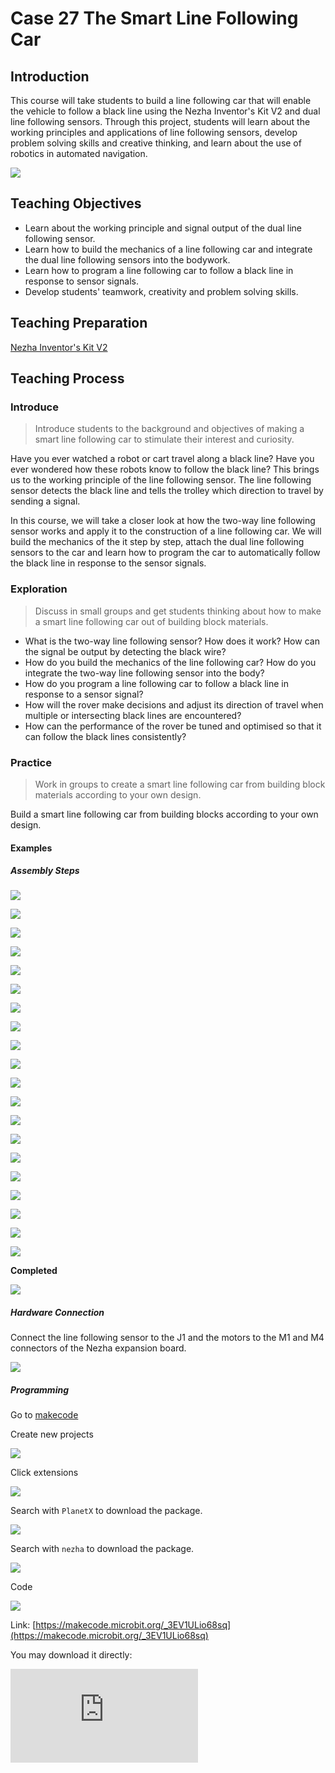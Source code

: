 ﻿---
sidebar_position: 28
---

# Case 27 The Smart Line Following Car

## Introduction

This course will take students to build a line following car that will enable the vehicle to follow a black line using the Nezha Inventor's Kit V2 and dual line following sensors. Through this project, students will learn about the working principles and applications of line following sensors, develop problem solving skills and creative thinking, and learn about the use of robotics in automated navigation.



![](https://wiki-media-ef.oss-cn-hongkong.aliyuncs.com//images/nezha-inventors-kit-v2-case-27-01.png)




## Teaching Objectives

- Learn about the working principle and signal output of the dual line following sensor.
- Learn how to build the mechanics of a line following car and integrate the dual line following sensors into the bodywork.
- Learn how to program a line following car to follow a black line in response to sensor signals.
- Develop students' teamwork, creativity and problem solving skills.



## Teaching Preparation

[Nezha Inventor's Kit V2](https://www.elecfreaks.com/nezha-inventor-s-kit-v2-for-micro-bit.html)


## Teaching Process

### Introduce

>Introduce students to the background and objectives of making a smart line following car to stimulate their interest and curiosity.

Have you ever watched a robot or cart travel along a black line? Have you ever wondered how these robots know to follow the black line? This brings us to the working principle of the line following sensor. The line following sensor detects the black line and tells the trolley which direction to travel by sending a signal.

In this course, we will take a closer look at how the two-way line following sensor works and apply it to the construction of a line following car. We will build the mechanics of the it step by step, attach the dual line following sensors to the car and learn how to program the car to automatically follow the black line in response to the sensor signals.

### Exploration

>Discuss in small groups and get students thinking about how to make a smart line following car out of building block materials.

- What is the two-way line following sensor? How does it work? How can the signal be output by detecting the black wire?
- How do you build the mechanics of the line following car? How do you integrate the two-way line following sensor into the body?
- How do you program a line following car to follow a black line in response to a sensor signal?
- How will the rover make decisions and adjust its direction of travel when multiple or intersecting black lines are encountered?
- How can the performance of the rover be tuned and optimised so that it can follow the black lines consistently?

### Practice

>Work in groups to create a smart line following car from building block materials according to your own design.

Build a smart line following car from building blocks according to your own design.

#### Examples

##### Assembly Steps

![](https://wiki-media-ef.oss-cn-hongkong.aliyuncs.com//images/nezha-inventors-kit-v2-step-27-01.png)

![](https://wiki-media-ef.oss-cn-hongkong.aliyuncs.com//images/nezha-inventors-kit-v2-step-27-02.png)

![](https://wiki-media-ef.oss-cn-hongkong.aliyuncs.com//images/nezha-inventors-kit-v2-step-27-03.png)

![](https://wiki-media-ef.oss-cn-hongkong.aliyuncs.com//images/nezha-inventors-kit-v2-step-27-04.png)

![](https://wiki-media-ef.oss-cn-hongkong.aliyuncs.com//images/nezha-inventors-kit-v2-step-27-05.png)

![](https://wiki-media-ef.oss-cn-hongkong.aliyuncs.com//images/nezha-inventors-kit-v2-step-27-06.png)

![](https://wiki-media-ef.oss-cn-hongkong.aliyuncs.com//images/nezha-inventors-kit-v2-step-27-07.png)

![](https://wiki-media-ef.oss-cn-hongkong.aliyuncs.com//images/nezha-inventors-kit-v2-step-27-08.png)

![](https://wiki-media-ef.oss-cn-hongkong.aliyuncs.com//images/nezha-inventors-kit-v2-step-27-09.png)

![](https://wiki-media-ef.oss-cn-hongkong.aliyuncs.com//images/nezha-inventors-kit-v2-step-27-10.png)

![](https://wiki-media-ef.oss-cn-hongkong.aliyuncs.com//images/nezha-inventors-kit-v2-step-27-11.png)

![](https://wiki-media-ef.oss-cn-hongkong.aliyuncs.com//images/nezha-inventors-kit-v2-step-27-12.png)

![](https://wiki-media-ef.oss-cn-hongkong.aliyuncs.com//images/nezha-inventors-kit-v2-step-27-13.png)

![](https://wiki-media-ef.oss-cn-hongkong.aliyuncs.com//images/nezha-inventors-kit-v2-step-27-14.png)

![](https://wiki-media-ef.oss-cn-hongkong.aliyuncs.com//images/nezha-inventors-kit-v2-step-27-15.png)

![](https://wiki-media-ef.oss-cn-hongkong.aliyuncs.com//images/nezha-inventors-kit-v2-step-27-16.png)

![](https://wiki-media-ef.oss-cn-hongkong.aliyuncs.com//images/nezha-inventors-kit-v2-step-27-17.png)

![](https://wiki-media-ef.oss-cn-hongkong.aliyuncs.com//images/nezha-inventors-kit-v2-step-27-18.png)

![](https://wiki-media-ef.oss-cn-hongkong.aliyuncs.com//images/nezha-inventors-kit-v2-step-27-19.png)

![](https://wiki-media-ef.oss-cn-hongkong.aliyuncs.com//images/nezha-inventors-kit-v2-step-27-20.png)

**Completed**

![](https://wiki-media-ef.oss-cn-hongkong.aliyuncs.com//images/nezha-inventors-kit-v2-case-27-01.png)

##### Hardware Connection

Connect the line following sensor to the J1 and the motors to the M1 and M4 connectors of the Nezha expansion board.

![](https://wiki-media-ef.oss-cn-hongkong.aliyuncs.com//images/nezha-inventors-kit-v2-case-27-02.png)

##### Programming

Go to [makecode](https://makecode.microbit.org/#)

Create new projects

![](https://wiki-media-ef.oss-cn-hongkong.aliyuncs.com//images/nezha-inventors-kit-v2-case-19-03.png)

Click extensions

![](https://wiki-media-ef.oss-cn-hongkong.aliyuncs.com//images/nezha-inventors-kit-v2-case-19-04.png)

Search with `PlanetX` to download the package.

![](https://wiki-media-ef.oss-cn-hongkong.aliyuncs.com//images/nezha-inventors-kit-v2-case-19-05.png)

Search with `nezha` to download the package.

![](https://wiki-media-ef.oss-cn-hongkong.aliyuncs.com//images/nezha-inventors-kit-v2-case-19-06.png)

Code

![](https://wiki-media-ef.oss-cn-hongkong.aliyuncs.com//images/nezha-inventors-kit-v2-case-27-07.png)


Link: [https://makecode.microbit.org/_3EV1ULio68sq](https://makecode.microbit.org/_3EV1ULio68sq)

You may download it directly:

<div
    style={{
        position: 'relative',
        paddingBottom: '60%',
        overflow: 'hidden',
    }}
>
    <iframe
        src="https://makecode.microbit.org/_3EV1ULio68sq"
        frameborder="0"
        sandbox="allow-popups allow-forms allow-scripts allow-same-origin"
        style={{
            position: 'absolute',
            width: '100%',
            height: '100%',
        }}
    />
</div>


### Demonstration

>Presented in groups, students test, tune and optimise their robots to improve the accuracy and stability of their patrols, comparing the results and effectiveness of each group.

#### Result

The trolley travels along the black line.

![](https://wiki-media-ef.oss-cn-hongkong.aliyuncs.com//images/nezha-inventors-kit-v2-case-27.gif)

### Reflection

>Share in groups so that students in each group can share their production process and insights, summarise the problems and solutions they encountered, and evaluate their strengths and weaknesses.
